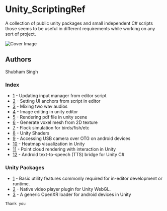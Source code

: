 # Unity_ScriptingRef

A collection of public unity packages and small independent C# scripts those seems to be useful in different requirements while working on any sort of project.

![Cover Image](https://github.com/nfynt/Unity_ScriptingRef/blob/master/intropic2.jpg?raw=true)

## Authors
Shubham Singh

### Index
* [1](https://github.com/nfynt/Unity_ScriptingRef/blob/master/EditorUtility.cs) - Updating input manager from editor script
* [2](https://github.com/nfynt/Unity_ScriptingRef/blob/master/Random/AnchorToolsEditor.cs) - Setting UI anchors from script in editor
* [3](https://github.com/nfynt/Unity_ScriptingRef/blob/master/WaveMixer.cs) - Mixing two wav audios
* [4](https://github.com/nfynt/Unity_ScriptingRef/blob/master/ImageEditing/) - Image editing in unity editor
* [5](https://github.com/nfynt/Unity_ScriptingRef/blob/master/PdfReader/) - Rendering pdf file in unity scene
* [6](https://github.com/nfynt/Unity_ScriptingRef/blob/master/Random/CubesFromTexture.cs) - Generate voxel mesh from 2D texture
* [7](https://github.com/nfynt/Unity_ScriptingRef/blob/master/Flock_Sim) - Flock simulation for birds/fish/etc
* [8](https://github.com/nfynt/Unity_ScriptingRef/blob/master/Shaders) - Unity Shaders
* [9](https://github.com/nfynt/Unity_ScriptingRef/blob/master/UVC_Android_Unity_Camera/) - Accessing USB camera over OTG on android devices
* [10](https://github.com/nfynt/Unity_ScriptingRef/blob/master/Shaders/Heatmaps/) - Heatmap visualization in Unity
* [11](https://github.com/nfynt/Unity_ScriptingRef/blob/master/ECS/PointCloudRendering/) - Point cloud rendering with interaction in Unity
* [12](https://github.com/nfynt/Unity_ScriptingRef/blob/master/Random/TTS/) - Android text-to-speech (TTS) bridge for Unity C#

### Unity Packages
* [1](https://www.npmjs.com/package/com.nfynt.utils) - Basic utility features commonly required for in-editor development or runtime.
* [2](https://www.npmjs.com/package/com.nfynt.wvp) - Native video player plugin for Unity WebGL.
* [3](https://www.npmjs.com/package/com.nfynt.openxr.genericandroidloader) - A generic OpenXR loader for android devices in Unity

```
Thank you
```
